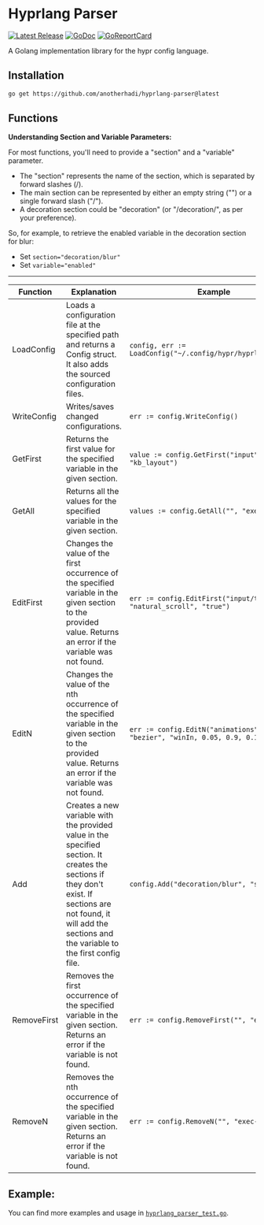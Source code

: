 # Hyprlang Parser

<p>
    <a href="https://github.com/anotherhadi/hyprlang-parser/releases"><img src="https://img.shields.io/github/release/anotherhadi/md-table-of-contents.svg" alt="Latest Release"></a>
    <a href="https://pkg.go.dev/github.com/anotherhadi/hyprlang-parser?tab=doc"><img src="https://godoc.org/github.com/golang/gddo?status.svg" alt="GoDoc"></a>
    <a href="https://goreportcard.com/report/github.com/anotherhadi/hyprlang-parser"><img src="https://goreportcard.com/badge/github.com/anotherhadi/md-table-of-contents" alt="GoReportCard"></a>
</p>

A Golang implementation library for the hypr config language.

## Installation

```bash
go get https://github.com/anotherhadi/hyprlang-parser@latest
```

## Functions

**Understanding Section and Variable Parameters:**

For most functions, you'll need to provide a "section" and a "variable" parameter.

- The "section" represents the name of the section, which is separated by forward slashes (/).
- The main section can be represented by either an empty string ("") or a single forward slash ("/").
- A decoration section could be "decoration" (or "/decoration/", as per your preference).

So, for example, to retrieve the enabled variable in the decoration section for blur:

- Set `section="decoration/blur"`
- Set `variable="enabled"`

---

| Function         | Explanation                                    | Example                                         |
|------------------|------------------------------------------------|-------------------------------------------------|
| LoadConfig       | Loads a configuration file at the specified path and returns a Config struct. It also adds the sourced configuration files. | ```config, err := LoadConfig("~/.config/hypr/hyprland.conf")``` |
| WriteConfig      | Writes/saves changed configurations.          | ```err := config.WriteConfig()```            |
| GetFirst         | Returns the first value for the specified variable in the given section. | ```value := config.GetFirst("input", "kb_layout")``` |
| GetAll           | Returns all the values for the specified variable in the given section. | ```values := config.GetAll("", "exec-once")``` |
| EditFirst        | Changes the value of the first occurrence of the specified variable in the given section to the provided value. Returns an error if the variable was not found. | ```err := config.EditFirst("input/touchpad", "natural_scroll", "true")``` |
| EditN            | Changes the value of the nth occurrence of the specified variable in the given section to the provided value. Returns an error if the variable was not found. | ```err := config.EditN("animations", "bezier", "winIn, 0.05, 0.9, 0.1, 1.1", 2)``` |
| Add              | Creates a new variable with the provided value in the specified section. It creates the sections if they don't exist. If sections are not found, it will add the sections and the variable to the first config file. | ```config.Add("decoration/blur", "size", "3")``` |
| RemoveFirst      | Removes the first occurrence of the specified variable in the given section. Returns an error if the variable is not found. | ```err := config.RemoveFirst("", "exec-once")``` |
| RemoveN          | Removes the nth occurrence of the specified variable in the given section. Returns an error if the variable is not found. | ```err := config.RemoveN("", "exec-once", 2)``` |

## Example:

You can find more examples and usage in [`hyprlang_parser_test.go`](hyprlang_parser_test.go).
